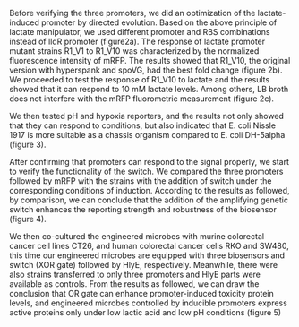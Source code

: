 Before verifying the three promoters, we did an optimization of the lactate-induced promoter by directed evolution. Based on the above principle of lactate manipulator, we used different promoter and RBS combinations instead of lldR promoter (figure2a). The response of lactate promoter mutant strains R1_V1 to R1_V10 was characterized by the normalized fluorescence intensity of mRFP. The results showed that R1_V10, the original version with hyperspank and spoVG, had the best fold change (figure 2b). We proceeded to test the response of R1_V10 to lactate and the results showed that it can respond to 10 mM lactate levels. Among others, LB broth does not interfere with the mRFP fluorometric measurement (figure 2c).


We then tested pH and hypoxia reporters, and the results not only showed that they can respond to conditions, but also indicated that E. coli Nissle 1917 is more suitable as a chassis organism compared to E. coli DH-5alpha (figure 3).

After confirming that promoters can respond to the signal properly, we start to verify the functionality of the switch. We compared the three promoters followed by mRFP with the strains with the addition of switch under the corresponding conditions of induction. According to the results as followed, by comparison, we can conclude that the addition of the amplifying genetic switch enhances the reporting strength and robustness of the biosensor (figure 4).

We then co-cultured the engineered microbes with murine colorectal cancer cell lines CT26, and human colorectal cancer cells RKO and SW480, this time our engineered microbes are equipped with three biosensors and switch (XOR gate) followed by HlyE, respectively. Meanwhile, there were also strains transferred to only three promoters and HlyE parts were available as controls. From the results as followed, we can draw the conclusion that OR gate can enhance promoter-induced toxicity protein levels, and engineered microbes controlled by inducible promoters express active proteins only under low lactic acid and low pH conditions (figure 5)